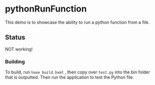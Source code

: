 # pythonRunFunction

This demo is to showcase the ability to run a python function from a file.

## Status

NOT working!

### Building

To build, run `haxe build.hxml` , then copy over `test.py` into the bin folder that is outputted. Then run the application to test the Python file.
